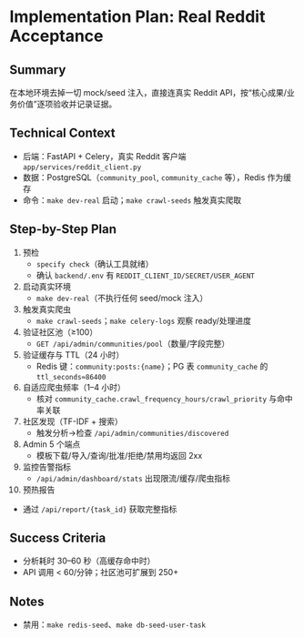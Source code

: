 # Implementation Plan: Real Reddit Acceptance

## Summary
在本地环境去掉一切 mock/seed 注入，直接连真实 Reddit API，按“核心成果/业务价值”逐项验收并记录证据。

## Technical Context
- 后端：FastAPI + Celery，真实 Reddit 客户端 `app/services/reddit_client.py`
- 数据：PostgreSQL（`community_pool`, `community_cache` 等），Redis 作为缓存
- 命令：`make dev-real` 启动；`make crawl-seeds` 触发真实爬取

## Step-by-Step Plan
1) 预检
   - `specify check`（确认工具就绪）
   - 确认 `backend/.env` 有 `REDDIT_CLIENT_ID/SECRET/USER_AGENT`
2) 启动真实环境
   - `make dev-real`（不执行任何 seed/mock 注入）
3) 触发真实爬虫
   - `make crawl-seeds`；`make celery-logs` 观察 ready/处理进度
4) 验证社区池（≥100）
   - `GET /api/admin/communities/pool`（数量/字段完整）
5) 验证缓存与 TTL（24 小时）
   - Redis 键：`community:posts:{name}`；PG 表 `community_cache` 的 `ttl_seconds≈86400`
6) 自适应爬虫频率（1–4 小时）
   - 核对 `community_cache.crawl_frequency_hours/crawl_priority` 与命中率关联
7) 社区发现（TF-IDF + 搜索）
   - 触发分析→检查 `/api/admin/communities/discovered`
8) Admin 5 个端点
   - 模板下载/导入/查询/批准/拒绝/禁用均返回 2xx
9) 监控告警指标
   - `/api/admin/dashboard/stats` 出现限流/缓存/爬虫指标
10) 预热报告
   - 通过 `/api/report/{task_id}` 获取完整指标

## Success Criteria
- 分析耗时 30–60 秒（高缓存命中时）
- API 调用 < 60/分钟；社区池可扩展到 250+

## Notes
- 禁用：`make redis-seed`、`make db-seed-user-task`
